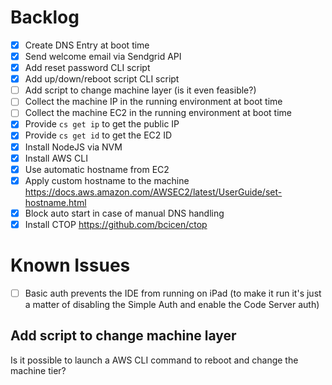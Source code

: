 # Backlog

- [x] Create DNS Entry at boot time
- [x] Send welcome email via Sendgrid API
- [x] Add reset password CLI script
- [x] Add up/down/reboot script CLI script
- [ ] Add script to change machine layer (is it even feasible?)
- [ ] Collect the machine IP in the running environment at boot time
- [ ] Collect the machine EC2 in the running environment at boot time
- [x] Provide `cs get ip` to get the public IP
- [x] Provide `cs get id` to get the EC2 ID
- [x] Install NodeJS via NVM
- [x] Install AWS CLI
- [x] Use automatic hostname from EC2
- [x] Apply custom hostname to the machine
      https://docs.aws.amazon.com/AWSEC2/latest/UserGuide/set-hostname.html
- [x] Block auto start in case of manual DNS handling
- [x] Install CTOP
      https://github.com/bcicen/ctop

# Known Issues

- [ ] Basic auth prevents the IDE from running on iPad
      (to make it run it's just a matter of disabling the Simple Auth and enable the Code Server auth)


## Add script to change machine layer

Is it possible to launch a AWS CLI command to reboot and change the machine tier?
